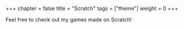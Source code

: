 +++
chapter = false
title = "Scratch"
tags = ["theme"]
weight = 0
+++

Feel free to check out my games made on Scratch!
